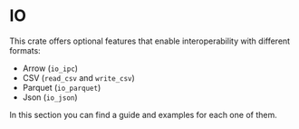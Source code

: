 # IO

This crate offers optional features that enable interoperability with different formats:

* Arrow (`io_ipc`)
* CSV (`read_csv` and `write_csv`)
* Parquet (`io_parquet`)
* Json (`io_json`)

In this section you can find a guide and examples for each one of them.
